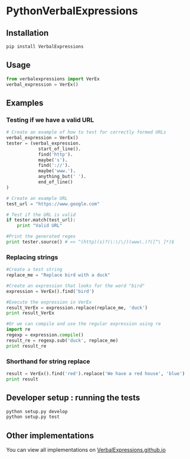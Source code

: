 PythonVerbalExpressions
=======================

## Installation
```bash
pip install VerbalExpressions
```
## Usage
```python
from verbalexpressions import VerEx
verbal_expression = VerEx()
```
## Examples

### Testing if we have a valid URL
```python
# Create an example of how to test for correctly formed URLs
verbal_expression = VerEx()
tester = (verbal_expression.
            start_of_line().
            find('http').
            maybe('s').
            find('://').
            maybe('www.').
            anything_but(' ').
            end_of_line()
)

# Create an example URL
test_url = "https://www.google.com"

# Test if the URL is valid
if tester.match(test_url):
    print "Valid URL"

#Print the generated regex
print tester.source() # => ^(http)(s)?(\:\/\/)(www\.)?([^\ ]*)$
```
### Replacing strings
```python
#Create a test string
replace_me = "Replace bird with a duck"

#Create an expression that looks for the word "bird"
expression = VerEx().find('bird')

#Execute the expression in VerEx
result_VerEx = expression.replace(replace_me, 'duck')
print result_VerEx

#Or we can compile and use the regular expression using re
import re
regexp = expression.compile()
result_re = regexp.sub('duck', replace_me)
print result_re
```
### Shorthand for string replace
```python
result = VerEx().find('red').replace('We have a red house', 'blue')
print result
```

## Developer setup : running the tests
```bash
python setup.py develop
python setup.py test
```
## Other implementations  
You can view all implementations on [VerbalExpressions.github.io](http://VerbalExpressions.github.io)
